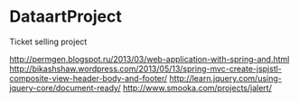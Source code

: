 DataartProject
==============

Ticket selling project

http://permgen.blogspot.ru/2013/03/web-application-with-spring-and.html
http://bikashshaw.wordpress.com/2013/05/13/spring-mvc-create-jspjstl-composite-view-header-body-and-footer/
http://learn.jquery.com/using-jquery-core/document-ready/
http://www.smooka.com/projects/jalert/

